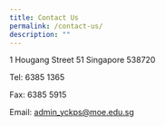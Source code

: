 ```yaml
---
title: Contact Us
permalink: /contact-us/
description: ""
---
```



1 Hougang Street 51 Singapore 538720

Tel: 6385 1365

Fax: 6385 5915

Email: [admin_yckps@moe.edu.sg](mailto:admin_yckps@moe.edu.sg)


